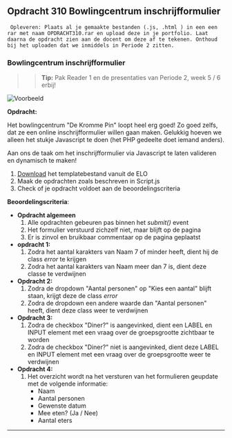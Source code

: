 ## Opdracht 310 Bowlingcentrum inschrijfformulier

`` Opleveren: Plaats al je gemaakte bestanden (.js, .html ) in een een rar met naam OPDRACHT310.rar en upload deze in je portfolio. Laat daarna de opdracht zien aan de docent om deze af te tekenen. Onthoud bij het uploaden dat we inmiddels in Periode 2 zitten.``

### Bowlingcentrum inschrijfformulier

>> **Tip:** Pak Reader 1 en de presentaties van Periode 2, week 5 / 6 erbij!

![Voorbeeld](https://raw.githubusercontent.com/ictacademiekw1c/opdrachten-repository/master/javascript/p3/productie/Afbeeldingen/310-1.png)

**Opdracht:**

Het bowlingcentrum "De Kromme Pin" loopt heel erg goed! Zo goed zelfs, dat ze een online inschrijfformulier willen gaan maken.
Gelukkig hoeven we alleen het stukje Javascript te doen (het PHP gedeelte doet iemand anders).

Aan ons de taak om het inschrijfformulier via Javascript te laten valideren en dynamisch te maken!

1. <a href="https://elo.kw1c.nl/CMS/Studie/811%20ICT-Academie/811%20VakkenInhoud/%5BB.16%20JAV%5D%20Javascript/25187%20%C2%A0%20Applicatie-%20en%20mediaontwikkelaar/Periode%2003/Productie/03.%20Scripts/Huiswerkopdrachten/Opdracht%20310.zip" target="_blank">Download</a> het templatebestand vanuit de ELO
2. Maak de opdrachten zoals beschreven in Script.js
3. Check of je opdracht voldoet aan de beoordelingscriteria

**Beoordelingscriteria**:
- **Opdracht algemeen**
	1. Alle opdrachten gebeuren pas binnen het *submit()* event
	2. Het formulier verstuurd zichzelf niet, maar blijft op de pagina
	3. Er is zinvol en bruikbaar commentaar op de pagina geplaatst
- **opdracht 1:**
	1. Zodra het aantal karakters van Naam 7 of minder heeft, dient hij de class *error* te krijgen
	2. Zodra het aantal karakters van Naam meer dan 7 is, dient deze classe te verdwijnen
- **Opdracht 2:**
	1. Zodra de dropdown "Aantal personen" op "Kies een aantal" blijft staan, krijgt deze de class *error*
	2. Zodra de dropdown een andere waarde dan "Aantal personen" heeft, dient deze class weer te verdwijnen
- **Opdracht 3:**
	1. Zodra de checkbox "Diner?" is aangevinked, dient een LABEL en INPUT element met een vraag over de groepsgrootte zichtbaar te worden
	2. Zodra de checkbox "Diner?" niet is aangevinked, dient deze LABEL en INPUT element met een vraag over de groepsgrootte weer te verdwijnen
- **Opdracht 4:**
	1. Het overzicht wordt na het versturen van het formulieren geupdate met de volgende informatie:
		- Naam
		- Aantal personen
		- Gewenste datum
		- Mee eten? (Ja / Nee)
		- Aantal eters
		


---